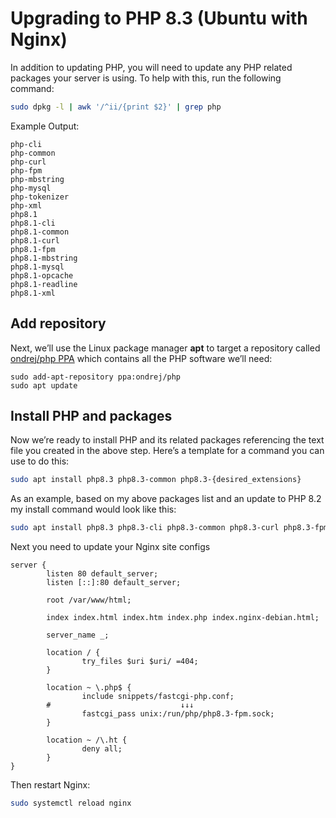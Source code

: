# Upgrading to PHP 8.3 (Ubuntu with Nginx)

In addition to updating PHP, you will need to update any PHP related packages your server is using. To help with this, run the following command:

```bash
sudo dpkg -l | awk '/^ii/{print $2}' | grep php
```

Example Output:

```
php-cli
php-common
php-curl
php-fpm
php-mbstring
php-mysql
php-tokenizer
php-xml
php8.1
php8.1-cli
php8.1-common
php8.1-curl
php8.1-fpm
php8.1-mbstring
php8.1-mysql
php8.1-opcache
php8.1-readline
php8.1-xml
```

## Add repository

Next, we’ll use the Linux package manager **apt** to target a repository called [ondrej/php PPA](#https://launchpad.net/~ondrej/+archive/ubuntu/php) which contains all the PHP software we’ll need:

```
sudo add-apt-repository ppa:ondrej/php
sudo apt update
```

## Install PHP and packages

Now we’re ready to install PHP and its related packages referencing the text file you created in the above step. Here’s a template for a command you can use to do this:

```bash
sudo apt install php8.3 php8.3-common php8.3-{desired_extensions}
```

As an example, based on my above packages list and an update to PHP 8.2 my install command would look like this:

```bash
sudo apt install php8.3 php8.3-cli php8.3-common php8.3-curl php8.3-fpm php8.3-mbstring php8.3-mysql php8.3-opcache php8.3-readline php8.3-xml 
```

Next you need to update your Nginx site configs

```
server {
        listen 80 default_server;
        listen [::]:80 default_server;

        root /var/www/html;

        index index.html index.htm index.php index.nginx-debian.html;

        server_name _;

        location / {
                try_files $uri $uri/ =404;
        }

        location ~ \.php$ {
                include snippets/fastcgi-php.conf;
		#                             ↓↓↓
                fastcgi_pass unix:/run/php/php8.3-fpm.sock;
        }

        location ~ /\.ht {
                deny all;
        }
}

```

Then restart Nginx:

```bash
sudo systemctl reload nginx
```
